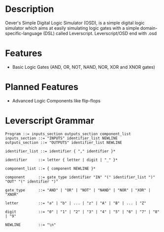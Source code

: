 # Description

Oever's Simple Digital Logic Simulator (OSD), is a simple digital logic simulator which aims at easily simulating logic gates with a simple domain-specific-language (DSL) called Leverscript. Leverscript/OSD end with .osd

# Features

- Basic Logic Gates (AND, OR, NOT, NAND, NOR, XOR and XNOR gates)

# Planned Features

- Advanced Logic Components like flip-flops
 
# Leverscript Grammar

```ENBF
Program ::= inputs_section outputs_section component_list
inputs_section ::= "INPUTS" identifier_list NEWLINE
outputs_section ::= "OUTPUTS" identifier_list NEWLINE

identifier_list ::= identifier { "," identifier }*

identifier     ::= letter { letter | digit | "_" }*

component_list ::= { component NEWLINE }*

component      ::= gate_type identifier "IN" "(" identifier_list ")" "OUT" "(" identifier ")"

gate_type      ::= "AND" | "OR" | "NOT" | "NAND" | "NOR" | "XOR" | "XNOR"

letter         ::= "a" | "b" | ... | "z" | "A" | "B" | ... | "Z"

digit          ::= "0" | "1" | "2" | "3" | "4" | "5" | "6" | "7" | "8" | "9"

NEWLINE        ::= "\n"
```